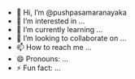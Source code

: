 - 👋 Hi, I’m @pushpasamaranayaka
- 👀 I’m interested in ...
- 🌱 I’m currently learning ...
- 💞️ I’m looking to collaborate on ...
- 📫 How to reach me ...
- 😄 Pronouns: ...
- ⚡ Fun fact: ...

<!---
pushpasamaranayaka/pushpasamaranayaka is a ✨ special ✨ repository because its `README.md` (this file) appears on your GitHub profile.
You can click the Preview link to take a look at your changes.
--->

